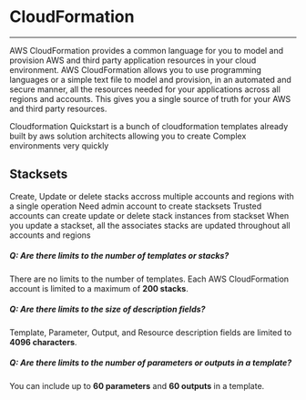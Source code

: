 # CloudFormation
---

AWS CloudFormation provides a common language for you to model and provision AWS and third party application resources in your cloud environment. AWS CloudFormation allows you to use programming languages or a simple text file to model and provision, in an automated and secure manner, all the resources needed for your applications across all regions and accounts. This gives you a single source of truth for your AWS and third party resources.

Cloudformation Quickstart is a bunch of cloudformation templates already built by aws solution architects allowing you to create Complex environments very quickly


## Stacksets
Create, Update or delete stacks accross multiple accounts and regions with a single operation
Need admin account to create stacksets
Trusted accounts can create update or delete stack instances from stackset
When you update a stackset, all the associates stacks are updated throughout all accounts and regions

##### Q: Are there limits to the number of templates or stacks?

There are no limits to the number of templates. Each AWS CloudFormation account is limited to a maximum of **200 stacks**.

#####  Q: Are there limits to the size of description fields?

Template, Parameter, Output, and Resource description fields are limited to **4096 characters**.

##### Q: Are there limits to the number of parameters or outputs in a template?

You can include up to **60 parameters** and **60 outputs** in a template.
